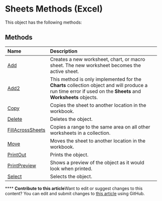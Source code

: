 
# Sheets Methods (Excel)
This object has the following methods:

## Methods



|**Name**|**Description**|
|:-----|:-----|
| [Add](db5de750-fd09-2b18-c52b-98d88eeb0ffc.md)|Creates a new worksheet, chart, or macro sheet. The new worksheet becomes the active sheet.|
| [Add2](f44b3ef1-8452-4e26-b91c-d24124fa5bc6.md)|This method is only implemented for the  **Charts** collection object and will produce a run time error if used on the **Sheets** and **Worksheets** objects.|
| [Copy](8cfee52e-dc0f-a54f-21ba-00a65ba2029c.md)|Copies the sheet to another location in the workbook.|
| [Delete](9b657a8e-d3fe-c8ec-6145-701442035a83.md)|Deletes the object.|
| [FillAcrossSheets](eee9b0a2-0727-dfc8-ea7b-d7c582466d5c.md)|Copies a range to the same area on all other worksheets in a collection.|
| [Move](8cfb8888-b676-15ba-47eb-9d3d4dae5416.md)|Moves the sheet to another location in the workbook.|
| [PrintOut](b8e11498-4a45-b0d4-9a81-779f924e4e7e.md)|Prints the object.|
| [PrintPreview](0e8c0e01-16e3-5d84-7b84-39049186fd7c.md)|Shows a preview of the object as it would look when printed.|
| [Select](f5a34995-2243-1588-149a-d693e9eae87f.md)|Selects the object.|

****   **Contribute to this article**Want to edit or suggest changes to this content? You can edit and submit changes to  [this article](https://github.com/jhershey00/VBA_Excel_Test/OpenXMLCon/articles/79bbaba6-4098-41f5-a57c-a6aa4ebaf3fb.md) using GitHub.

